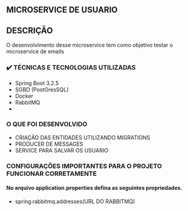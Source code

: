 ## MICROSERVICE DE USUARIO

## DESCRIÇÃO
O desenvolvimento desse microservice tem como objetivo testar o microservice de emails

### ✔️ TÉCNICAS E TECNOLOGIAS UTILIZADAS
- Spring Boot 3.2.5
- SGBD (PostGresSQL)
- Docker
- RabbitMQ
-
### O QUE FOI DESENVOLVIDO
- CRIAÇÃO DAS ENTIDADES UTILIZANDO MIGRATIONS
- PRODUCER DE MESSAGES
- SERVICE PARA SALVAR OS USUARIO

### CONFIGURAÇÕES IMPORTANTES PARA O PROJETO FUNCIONAR CORRETAMENTE

#### No arquivo application.properties defina as seguintes propriedades.

- spring.rabbitmq.addresses(URL DO RABBITMQ)
